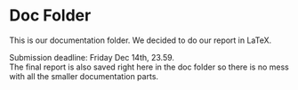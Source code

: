 # Doc Folder

This is our documentation folder. We decided to do our report in LaTeX.

Submission deadline: Friday Dec 14th, 23.59.  
The final report is also saved right here in the doc folder so there is no mess with all the smaller documentation parts.